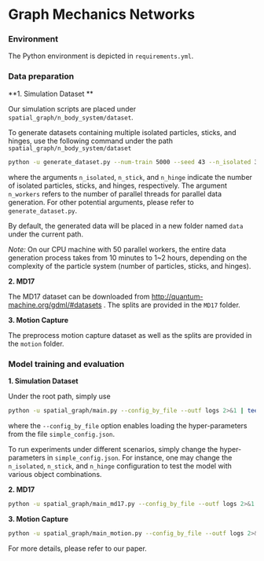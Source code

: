 # Graph Mechanics Networks



### Environment

The Python environment is depicted in `requirements.yml`.



### Data preparation

**1. Simulation Dataset **

Our simulation scripts are placed under `spatial_graph/n_body_system/dataset`.

To generate datasets containing multiple isolated particles, sticks, and hinges, use the following command under the path `spatial_graph/n_body_system/dataset`

```bash
python -u generate_dataset.py --num-train 5000 --seed 43 --n_isolated 3 --n_stick 2 --n_hinge 1 --n_workers 50
```

where the arguments `n_isolated`, `n_stick`, and `n_hinge` indicate the number of isolated particles, sticks, and hinges, respectively. The argument `n_workers` refers to the number of parallel threads for parallel data generation. For other potential arguments, please refer to `generate_dataset.py`.

By default, the generated data will be placed in a new folder named `data` under the current path.

*Note:* On our CPU machine with 50 parallel workers, the entire data generation process takes from 10 minutes to 1~2 hours, depending on the complexity of the particle system (number of particles, sticks, and hinges).

**2. MD17**

The MD17 dataset can be downloaded from http://quantum-machine.org/gdml/#datasets . The splits are provided in the `MD17` folder.

**3. Motion Capture**

The preprocess motion capture dataset as well as the splits are provided in the `motion` folder.



### Model training and evaluation

**1. Simulation Dataset**

Under the root path, simply use

```bash
python -u spatial_graph/main.py --config_by_file --outf logs 2>&1 | tee out.log
```

where the `--config_by_file` option enables loading the hyper-parameters from the file `simple_config.json`.

To run experiments under different scenarios, simply change the hyper-parameters in `simple_config.json`. For instance, one may change the `n_isolated`, `n_stick`, and `n_hinge` configuration to test the model with various object combinations.

**2. MD17**

```bash
python -u spatial_graph/main_md17.py --config_by_file --outf logs 2>&1 | tee out.log
```

**3. Motion Capture**

```bash
python -u spatial_graph/main_motion.py --config_by_file --outf logs 2>&1 | tee out.log
```



For more details, please refer to our paper.
